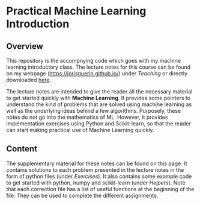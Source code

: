 # Practical Machine Learning Introduction

## Overview
This repository is the accompnying code which goes with my machine learning introductory class.
The lecture notes for this course can be found on my webpage (<https://jorisguerin.github.io/>) under *Teaching* or directly downloaded [here](https://jorisguerin.github.io/documents/mlIntro_notes.pdf). 

The lecture notes are intended to give the reader all the necessary material to get started quickly with **Machine Learning**. It provides some pointers to understand the kind of problems that are solved using machine learning as well as the underlying ideas behind a few algorithms. Purposely, these notes do not go into the mathematics of ML. However, it provides implementation exercises using Python and Scikit-learn, so that the reader can start making practical use of Machine Learning quickly. 

## Content
The supplementary material for these notes can be found on this page. It contains solutions to each problem presented in the lecture notes in the form of python files (under *Exercises*). It also contains some example code to get started with python, numpy and scikit-learn (under *Helpers*). Note that each correction file has a list of useful functions at the beginning of the file. They can be used to complete the different assignments.